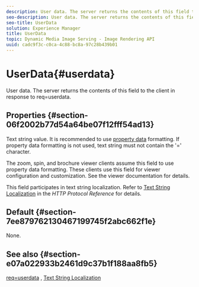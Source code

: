 ```yaml
---
description: User data. The server returns the contents of this field to the client in response to req=userdata.
seo-description: User data. The server returns the contents of this field to the client in response to req=userdata.
seo-title: UserData
solution: Experience Manager
title: UserData
topic: Dynamic Media Image Serving - Image Rendering API
uuid: cadc9f3c-c0ca-4c88-bc8a-97c28b439b01
---
```


# UserData{#userdata}

User data. The server returns the contents of this field to the client in response to req=userdata.

## Properties {#section-06f2002b77d54a64be07f12fff54ad13}

Text string value. It is recommended to use [property data](/help/aem-is-ir-api/is-api/image-catalog/image-serving-api-ref/c-image-catalog-reference/c-overview/c-common-data-types/r-property-data.md) formatting. If property data formatting is not used, text string must not contain the '=' character.

The zoom, spin, and brochure viewer clients assume this field to use property data formatting. These clients use this field for viewer configuration and customization. See the viewer documentation for details.

This field participates in text string localization. Refer to [Text String Localization](/help/aem-is-ir-api/is-api/http-ref/image-serving-api-ref/c-http-protocol-reference/c-syntax-and-features/r-text-string-localization.md) in the *HTTP Protocol Reference* for details.

## Default {#section-7ee879762130467199745f2abc662f1e}

None.

## See also {#section-e07a022933b2461d9c37b1f188aa8fb5}

[req=userdata](/help/aem-is-ir-api/is-api/http-ref/image-serving-api-ref/c-http-protocol-reference/c-command-reference/r-req/r-req.md) , [Text String Localization](/help/aem-is-ir-api/is-api/http-ref/image-serving-api-ref/c-http-protocol-reference/c-syntax-and-features/r-text-string-localization.md) 

